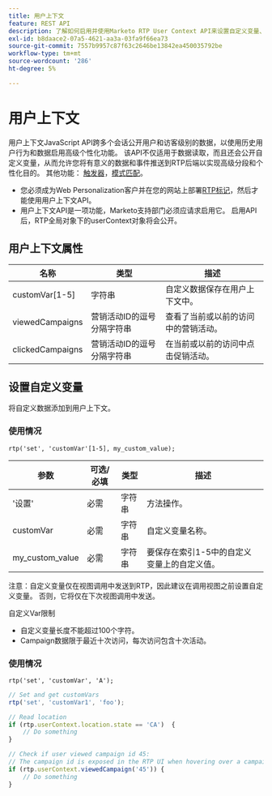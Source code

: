 ```yaml
---
title: 用户上下文
feature: REST API
description: 了解如何启用并使用Marketo RTP User Context API来设置自定义变量、跨访问读取用户数据以及跟踪查看和单击的营销活动。
exl-id: b8daace2-07a5-4621-aa3a-03fa9f66ea73
source-git-commit: 7557b9957c87f63c2646be13842ea450035792be
workflow-type: tm+mt
source-wordcount: '286'
ht-degree: 5%

---
```


# 用户上下文

用户上下文JavaScript API跨多个会话公开用户和访客级别的数据，以使用历史用户行为和数据启用高级个性化功能。 该API不仅适用于数据读取，而且还会公开自定义变量，从而允许您将有意义的数据和事件推送到RTP后端以实现高级分段和个性化目的。 其他功能： [触发器](../javascript-api/triggers.md)，[模式匹配](../javascript-api/pattern-match.md)。

- 您必须成为Web Personalization客户并在您的网站上部署[RTP标记](https://experienceleague.adobe.com/en/docs/marketo/using/product-docs/web-personalization/rtp-tag-implementation/deploy-the-rtp-javascript)，然后才能使用用户上下文API。
- 用户上下文API是一项功能，Marketo支持部门必须应请求启用它。 启用API后，RTP全局对象下的userContext对象将会公开。

## 用户上下文属性

| 名称 | 类型 | 描述 |
|------------------|-------------|------|
| customVar[1-5] | 字符串 | 自定义数据保存在用户上下文中。 |
| viewedCampaigns | 营销活动ID的逗号分隔字符串 | 查看了当前或以前的访问中的营销活动。 |
| clickedCampaigns | 营销活动ID的逗号分隔字符串 | 在当前或以前的访问中点击促销活动。 |

## 设置自定义变量

将自定义数据添加到用户上下文。

### 使用情况

`rtp('set', 'customVar'[1-5], my_custom_value);`

| 参数 | 可选/必填 | 类型 | 描述 |
|-----------------|-------------------|--------|-----------------|
| &#39;设置&#39; | 必需 | 字符串 | 方法操作。 |
| customVar | 必需 | 字符串 | 自定义变量名称。 |
| my_custom_value | 必需 | 字符串 | 要保存在索引1-5中的自定义变量上的自定义值。 |

注意：自定义变量仅在视图调用中发送到RTP，因此建议在调用视图之前设置自定义变量。 否则，它将仅在下次视图调用中发送。

自定义Var限制

- 自定义变量长度不能超过100个字符。
- Campaign数据限于最近十次访问，每次访问包含十次活动。

### 使用情况

`rtp('set', 'customVar', 'A');`

```javascript
// Set and get customVars
rtp('set', 'customVar1', 'foo');

// Read location
if (rtp.userContext.location.state == 'CA')  {
    // Do something
}

// Check if user viewed campaign id 45:
// The campaign id is exposed in the RTP UI when hovering over a campaign name.
if (rtp.userContext.viewedCampaign('45')) {
    // Do something
}
```
